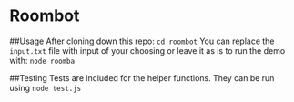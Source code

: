 # Roombot

##Usage
After cloning down this repo:
`cd roombot`
You can replace the `input.txt` file with input of your choosing or leave it as is to run the demo with:
`node roomba`

##Testing
Tests are included for the helper functions. They can be run using
`node test.js`
